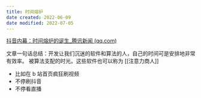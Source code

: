 ```yaml
---
title: 时间熔炉
date created: 2022-06-09
date modified: 2022-07-05
---
```


[抖音内幕：时间熔炉的诞生_腾讯新闻 (qq.com)](https://new.qq.com/omn/20201026/20201026A01KII00.html)

文章一句话总结：开发让我们沉迷的软件和算法的人，自己的时间可是安排地非常有效率。
被算法支配的时光。这些软件也可以称为 [[注意力商人]]
 - 比如在 b 站首页疯狂刷视频
 - 不停刷抖音
 - 不停看直播
